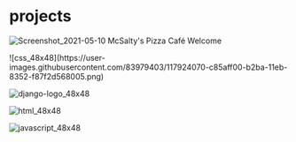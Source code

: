 # projects

![Screenshot_2021-05-10 McSalty's Pizza Café Welcome ](https://user-images.githubusercontent.com/83979403/117755833-99715a00-b1e2-11eb-8c6f-d628448f9bd4.png)

<div style"float:left;">
![css_48x48](https://user-images.githubusercontent.com/83979403/117924070-c85aff00-b2ba-11eb-8352-f87f2d568005.png)

![django-logo_48x48](https://user-images.githubusercontent.com/83979403/117923827-5f738700-b2ba-11eb-912c-77a72da0292e.png)

![html_48x48](https://user-images.githubusercontent.com/83979403/117924091-cd1fb300-b2ba-11eb-8f35-d595e3ec80e2.png)


![javascript_48x48](https://user-images.githubusercontent.com/83979403/117924094-cee97680-b2ba-11eb-9898-4e456b8174f9.png)
</div>




